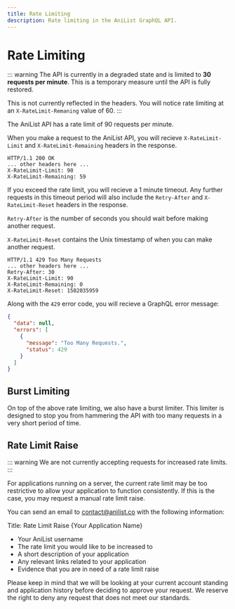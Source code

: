 ```yaml
---
title: Rate Limiting
description: Rate limiting in the AniList GraphQL API.
---
```


# Rate Limiting

::: warning
The API is currently in a degraded state and is limited to **30 requests per minute**. 
This is a temporary measure until the API is fully restored.

This is not currently reflected in the headers. You will notice rate limiting at an `X-RateLimit-Remaning` value of 60.
:::

The AniList API has a rate limit of 90 requests per minute.

When you make a request to the AniList API, you will recieve `X-RateLimit-Limit` and `X-RateLimit-Remaining` headers in the response.

```
HTTP/1.1 200 OK
... other headers here ...
X-RateLimit-Limit: 90
X-RateLimit-Remaining: 59
```

If you exceed the rate limit, you will recieve a 1 minute timeout. Any further requests in this timeout period will also include the `Retry-After` and `X-RateLimit-Reset` headers in the response.

`Retry-After` is the number of seconds you should wait before making another request.

`X-RateLimit-Reset` contains the Unix timestamp of when you can make another request.

```
HTTP/1.1 429 Too Many Requests
... other headers here ...
Retry-After: 30
X-RateLimit-Limit: 90
X-RateLimit-Remaining: 0
X-RateLimit-Reset: 1502035959
```

Along with the `429` error code, you will recieve a GraphQL error message:

```json
{
  "data": null,
  "errors": [
    {
      "message": "Too Many Requests.",
      "status": 429
    }
  ]
}
```

## Burst Limiting

On top of the above rate limiting, we also have a burst limiter. This limiter is designed to stop you from hammering the API with too many requests in a very short period of time.

## Rate Limit Raise

::: warning
We are not currently accepting requests for increased rate limits.
:::

For applications running on a server, the current rate limit may be too restrictive to allow your application to function consistently. If this is the case, you may request a manual rate limit raise.

You can send an email to contact@anilist.co with the following information:

Title: Rate Limit Raise {Your Application Name}

* Your AniList username
* The rate limit you would like to be increased to
* A short description of your application
* Any relevant links related to your application
* Evidence that you are in need of a rate limit raise

Please keep in mind that we will be looking at your current account standing and application history before deciding to approve your request. We reserve the right to deny any request that does not meet our standards.